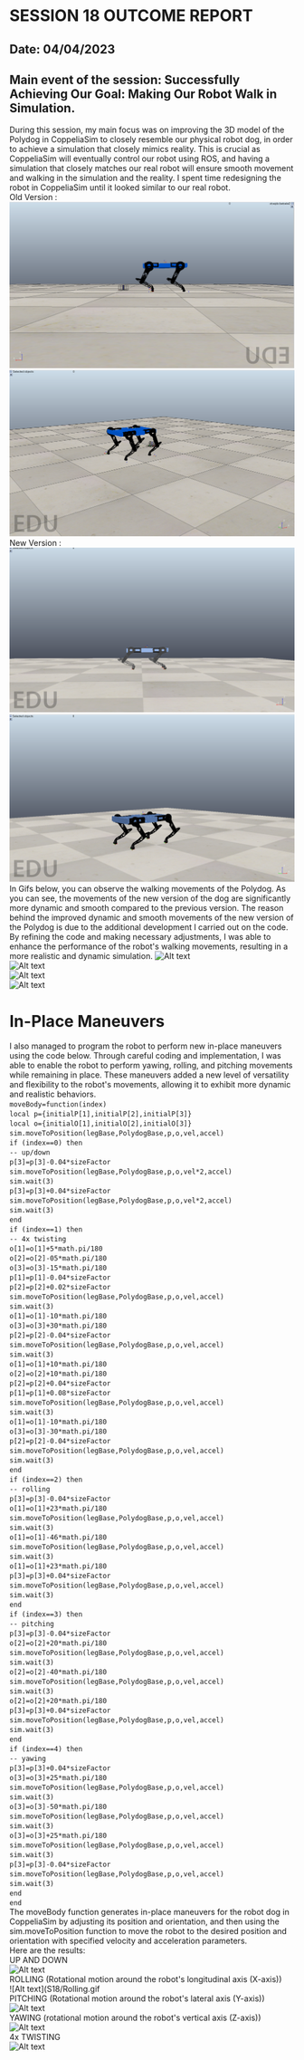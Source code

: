 # SESSION 18 OUTCOME REPORT
## Date: 04/04/2023
## Main event of the session: Successfully Achieving Our Goal: Making Our Robot Walk in Simulation.    
During this session, my main focus was on improving the 3D model of the Polydog in CoppeliaSim to closely resemble our physical robot dog, in order to achieve a simulation that closely mimics reality. This is crucial as CoppeliaSim will eventually control our robot using ROS, and having a simulation that closely matches our real robot will ensure smooth movement and walking in the simulation and the reality. I spent time redesigning the robot in CoppeliaSim until it looked similar to our real robot.  
Old Version :  
![Alt text](S18/Capture%20d%E2%80%99%C3%A9cran%202023-04-19%20034605.png)  
![Alt text](S18/Capture%20d%E2%80%99%C3%A9cran%202023-04-19%20034731.png)  
New Version :  
![Alt text](S18/Capture%20d%E2%80%99%C3%A9cran%202023-04-19%20025309.png)  
![Alt text](S18/Capture%20d%E2%80%99%C3%A9cran%202023-04-19%20025356.png)  
In Gifs below, you can observe the walking movements of the Polydog. As you can see, the movements of the new version of the dog are significantly more dynamic and smooth compared to the previous version. The reason behind the improved dynamic and smooth movements of the new version of the Polydog is due to the additional development I carried out on the code. By refining the code and making necessary adjustments, I was able to enhance the performance of the robot's walking movements, resulting in a more realistic and dynamic simulation.
![Alt text](S18/Walking%20forward%20V2.gif)    
![Alt text](S18/Walking%20Backwards%20V2.gif)  
![Alt text](S18/Walking%20sideways%20V2.gif)  
![Alt text](S18/Turning%20V2.gif)  
# In-Place Maneuvers  
I also managed to program the robot to perform new in-place maneuvers using the code below. Through careful coding and implementation, I was able to enable the robot to perform yawing, rolling, and pitching movements while remaining in place. These maneuvers added a new level of versatility and flexibility to the robot's movements, allowing it to exhibit more dynamic and realistic behaviors.  
`moveBody=function(index)`  
    `local p={initialP[1],initialP[2],initialP[3]}`  
    `local o={initialO[1],initialO[2],initialO[3]}`  
    `sim.moveToPosition(legBase,PolydogBase,p,o,vel,accel)`  
    `if (index==0) then`  
        `-- up/down`  
        `p[3]=p[3]-0.04*sizeFactor`  
        `sim.moveToPosition(legBase,PolydogBase,p,o,vel*2,accel)`  
        `sim.wait(3)`  
        `p[3]=p[3]+0.04*sizeFactor`  
        `sim.moveToPosition(legBase,PolydogBase,p,o,vel*2,accel)`  
        `sim.wait(3)`  
    `end`  
    `if (index==1) then`  
        `-- 4x twisting`  
        `o[1]=o[1]+5*math.pi/180`  
        `o[2]=o[2]-05*math.pi/180`  
        `o[3]=o[3]-15*math.pi/180`  
        `p[1]=p[1]-0.04*sizeFactor`  
        `p[2]=p[2]+0.02*sizeFactor`  
        `sim.moveToPosition(legBase,PolydogBase,p,o,vel,accel)`  
        `sim.wait(3)`  
        `o[1]=o[1]-10*math.pi/180`  
        `o[3]=o[3]+30*math.pi/180`  
        `p[2]=p[2]-0.04*sizeFactor`  
        `sim.moveToPosition(legBase,PolydogBase,p,o,vel,accel)`  
        `sim.wait(3)`  
        `o[1]=o[1]+10*math.pi/180`  
        `o[2]=o[2]+10*math.pi/180`  
        `p[2]=p[2]+0.04*sizeFactor`  
        `p[1]=p[1]+0.08*sizeFactor`  
        `sim.moveToPosition(legBase,PolydogBase,p,o,vel,accel)`  
        `sim.wait(3)`  
        `o[1]=o[1]-10*math.pi/180`  
        `o[3]=o[3]-30*math.pi/180`  
        `p[2]=p[2]-0.04*sizeFactor`  
        `sim.moveToPosition(legBase,PolydogBase,p,o,vel,accel)`  
        `sim.wait(3)`  
    `end`  
    `if (index==2) then`  
        `-- rolling`  
        `p[3]=p[3]-0.04*sizeFactor`  
        `o[1]=o[1]+23*math.pi/180`  
        `sim.moveToPosition(legBase,PolydogBase,p,o,vel,accel)`  
        `sim.wait(3)`  
        `o[1]=o[1]-46*math.pi/180`  
        `sim.moveToPosition(legBase,PolydogBase,p,o,vel,accel)`  
        `sim.wait(3)`  
        `o[1]=o[1]+23*math.pi/180`  
        `p[3]=p[3]+0.04*sizeFactor`  
        `sim.moveToPosition(legBase,PolydogBase,p,o,vel,accel)`  
        `sim.wait(3)`  
    `end`  
    `if (index==3) then`  
        `-- pitching`  
        `p[3]=p[3]-0.04*sizeFactor`  
        `o[2]=o[2]+20*math.pi/180`  
        `sim.moveToPosition(legBase,PolydogBase,p,o,vel,accel)`  
        `sim.wait(3)`  
        `o[2]=o[2]-40*math.pi/180`  
        `sim.moveToPosition(legBase,PolydogBase,p,o,vel,accel)`  
        `sim.wait(3)`  
        `o[2]=o[2]+20*math.pi/180`  
        `p[3]=p[3]+0.04*sizeFactor`  
        `sim.moveToPosition(legBase,PolydogBase,p,o,vel,accel)`  
        `sim.wait(3)`  
    `end`  
    `if (index==4) then`  
        `-- yawing`  
        `p[3]=p[3]+0.04*sizeFactor`  
        `o[3]=o[3]+25*math.pi/180`  
        `sim.moveToPosition(legBase,PolydogBase,p,o,vel,accel)`   
        `sim.wait(3)`  
        `o[3]=o[3]-50*math.pi/180`  
        `sim.moveToPosition(legBase,PolydogBase,p,o,vel,accel)`  
        `sim.wait(3)`  
        `o[3]=o[3]+25*math.pi/180`  
        `sim.moveToPosition(legBase,PolydogBase,p,o,vel,accel)`  
        `sim.wait(3)`  
        `p[3]=p[3]-0.04*sizeFactor`  
        `sim.moveToPosition(legBase,PolydogBase,p,o,vel,accel)`  
        `sim.wait(3)`  
    `end`  
`end`   
The moveBody function generates in-place maneuvers for the robot dog in CoppeliaSim by adjusting its position and orientation, and then using the sim.moveToPosition function to move the robot to the desired position and orientation with specified velocity and acceleration parameters.     
Here are the results:  
UP AND DOWN  
![Alt text](S18/Up%20and%20Down.gif)    
ROLLING (Rotational motion around the robot's longitudinal axis (X-axis))    
![Alt text](S18/Rolling.gif    
PITCHING (Rotational motion around the robot's lateral axis (Y-axis))     
![Alt text](S18/Pitching.gif)    
YAWING  (rotational motion around the robot's vertical axis (Z-axis))  
![Alt text](S18/Yawing.gif)    
4x TWISTING    
![Alt text](S18/Twisting.gif)  